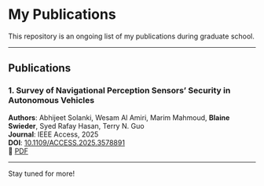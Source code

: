 #  My Publications

This repository is an ongoing list of my publications during graduate school.

---

##  Publications

### 1. Survey of Navigational Perception Sensors’ Security in Autonomous Vehicles  
**Authors**: Abhijeet Solanki, Wesam Al Amiri, Marim Mahmoud, **Blaine Swieder**, Syed Rafay Hasan, Terry N. Guo  
**Journal**: IEEE Access, 2025  
**DOI**: [10.1109/ACCESS.2025.3578891](https://doi.org/10.1109/ACCESS.2025.3578891)  
📄 [PDF](./Survey_of_Navigational_Perception_Sensors_Security_in_Autonomous_Vehicles.pdf)

---

Stay tuned for more!
